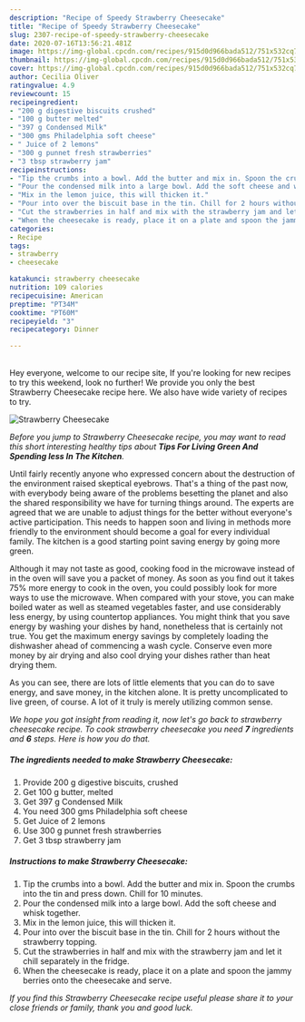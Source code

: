 ```yaml
---
description: "Recipe of Speedy Strawberry Cheesecake"
title: "Recipe of Speedy Strawberry Cheesecake"
slug: 2307-recipe-of-speedy-strawberry-cheesecake
date: 2020-07-16T13:56:21.481Z
image: https://img-global.cpcdn.com/recipes/915d0d966bada512/751x532cq70/strawberry-cheesecake-recipe-main-photo.jpg
thumbnail: https://img-global.cpcdn.com/recipes/915d0d966bada512/751x532cq70/strawberry-cheesecake-recipe-main-photo.jpg
cover: https://img-global.cpcdn.com/recipes/915d0d966bada512/751x532cq70/strawberry-cheesecake-recipe-main-photo.jpg
author: Cecilia Oliver
ratingvalue: 4.9
reviewcount: 15
recipeingredient:
- "200 g digestive biscuits crushed"
- "100 g butter melted"
- "397 g Condensed Milk"
- "300 gms Philadelphia soft cheese"
- " Juice of 2 lemons"
- "300 g punnet fresh strawberries"
- "3 tbsp strawberry jam"
recipeinstructions:
- "Tip the crumbs into a bowl. Add the butter and mix in. Spoon the crumbs into the tin and press down. Chill for 10 minutes."
- "Pour the condensed milk into a large bowl. Add the soft cheese and whisk together."
- "Mix in the lemon juice, this will thicken it."
- "Pour into over the biscuit base in the tin. Chill for 2 hours without the strawberry topping."
- "Cut the strawberries in half and mix with the strawberry jam and let it chill separately in the fridge."
- "When the cheesecake is ready, place it on a plate and spoon the jammy berries onto the cheesecake and serve."
categories:
- Recipe
tags:
- strawberry
- cheesecake

katakunci: strawberry cheesecake 
nutrition: 109 calories
recipecuisine: American
preptime: "PT34M"
cooktime: "PT60M"
recipeyield: "3"
recipecategory: Dinner

---
```

<br>
Hey everyone, welcome to our recipe site, If you're looking for new recipes to try this weekend, look no further! We provide you only the best Strawberry Cheesecake recipe here. We also have wide variety of recipes to try.
<br>


![Strawberry Cheesecake](https://img-global.cpcdn.com/recipes/915d0d966bada512/751x532cq70/strawberry-cheesecake-recipe-main-photo.jpg)

<i>Before you jump to Strawberry Cheesecake recipe, you may want to read this short interesting healthy tips about 
<strong>Tips For Living Green And Spending less In The Kitchen</strong>.</i>
</br>

Until fairly recently anyone who expressed concern about the destruction of the environment raised skeptical eyebrows. That's a thing of the past now, with everybody being aware of the problems besetting the planet and also the shared responsibility we have for turning things around. The experts are agreed that we are unable to adjust things for the better without everyone's active participation. This needs to happen soon and living in methods more friendly to the environment should become a goal for every individual family. The kitchen is a good starting point saving energy by going more green.

Although it may not taste as good, cooking food in the microwave instead of in the oven will save you a packet of money. As soon as you find out it takes 75% more energy to cook in the oven, you could possibly look for more ways to use the microwave. When compared with your stove, you can make boiled water as well as steamed vegetables faster, and use considerably less energy, by using countertop appliances. You might think that you save energy by washing your dishes by hand, nonetheless that is certainly not true. You get the maximum energy savings by completely loading the dishwasher ahead of commencing a wash cycle. Conserve even more money by air drying and also cool drying your dishes rather than heat drying them.

As you can see, there are lots of little elements that you can do to save energy, and save money, in the kitchen alone. It is pretty uncomplicated to live green, of course. A lot of it truly is merely utilizing common sense.


<i>We hope you got insight from reading it, now let's go back to strawberry cheesecake recipe. To cook strawberry cheesecake you need <strong>7</strong> ingredients and <strong>6</strong> steps. Here is how you do that.
</i>

##### The ingredients needed to make Strawberry Cheesecake:

1. Provide 200 g digestive biscuits, crushed
1. Get 100 g butter, melted
1. Get 397 g Condensed Milk
1. You need 300 gms Philadelphia soft cheese
1. Get  Juice of 2 lemons
1. Use 300 g punnet fresh strawberries
1. Get 3 tbsp strawberry jam


##### Instructions to make Strawberry Cheesecake:

1. Tip the crumbs into a bowl. Add the butter and mix in. Spoon the crumbs into the tin and press down. Chill for 10 minutes.
1. Pour the condensed milk into a large bowl. Add the soft cheese and whisk together.
1. Mix in the lemon juice, this will thicken it.
1. Pour into over the biscuit base in the tin. Chill for 2 hours without the strawberry topping.
1. Cut the strawberries in half and mix with the strawberry jam and let it chill separately in the fridge.
1. When the cheesecake is ready, place it on a plate and spoon the jammy berries onto the cheesecake and serve.


<i>If you find this Strawberry Cheesecake recipe useful please share it to your close friends or family, thank you and good luck.</i>
